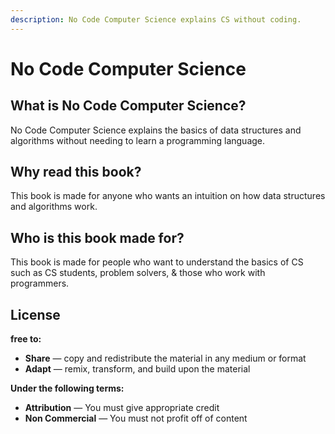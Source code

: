 ```yaml
---
description: No Code Computer Science explains CS without coding.
---
```


# No Code Computer Science

## What is No Code Computer Science?

No Code Computer Science explains the basics of data structures and algorithms without needing to learn a programming language.  

## Why read this book?

This book is made for anyone who wants an intuition on how data structures and algorithms work.

## Who is this book made for?

This book is made for people who want to understand the basics of CS such as CS students, problem solvers, & those who work with programmers.

## License

**free to:**

* **Share** — copy and redistribute the material in any medium or format
* **Adapt** — remix, transform, and build upon the material

**Under the following terms:** 

* **Attribution** — You must give appropriate credit 
* **Non Commercial** — You must not profit off of content



